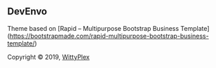 DevEnvo
-----------------------------

Theme based on [Rapid – Multipurpose Bootstrap Business Template] (https://bootstrapmade.com/rapid-multipurpose-bootstrap-business-template/)


Copyright © 2019, [WittyPlex](https://wittyplex.com)